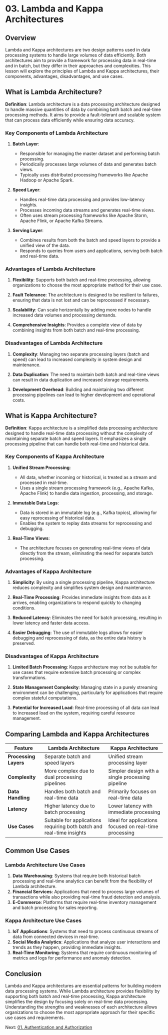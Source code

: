 # 03. Lambda and Kappa Architectures

## Overview

Lambda and Kappa architectures are two design patterns used in data processing systems to handle large volumes of data efficiently. Both architectures aim to provide a framework for processing data in real-time and in batch, but they differ in their approaches and complexities. This lesson will explore the principles of Lambda and Kappa architectures, their components, advantages, disadvantages, and use cases.

## What is Lambda Architecture?

**Definition**: Lambda architecture is a data processing architecture designed to handle massive quantities of data by combining both batch and real-time processing methods. It aims to provide a fault-tolerant and scalable system that can process data efficiently while ensuring data accuracy.

### Key Components of Lambda Architecture

1. **Batch Layer**:

   - Responsible for managing the master dataset and performing batch processing.
   - Periodically processes large volumes of data and generates batch views.
   - Typically uses distributed processing frameworks like Apache Hadoop or Apache Spark.

2. **Speed Layer**:

   - Handles real-time data processing and provides low-latency insights.
   - Processes incoming data streams and generates real-time views.
   - Often uses stream processing frameworks like Apache Storm, Apache Flink, or Apache Kafka Streams.

3. **Serving Layer**:
   - Combines results from both the batch and speed layers to provide a unified view of the data.
   - Responds to queries from users and applications, serving both batch and real-time data.

### Advantages of Lambda Architecture

1. **Flexibility**: Supports both batch and real-time processing, allowing organizations to choose the most appropriate method for their use case.

2. **Fault Tolerance**: The architecture is designed to be resilient to failures, ensuring that data is not lost and can be reprocessed if necessary.

3. **Scalability**: Can scale horizontally by adding more nodes to handle increased data volumes and processing demands.

4. **Comprehensive Insights**: Provides a complete view of data by combining insights from both batch and real-time processing.

### Disadvantages of Lambda Architecture

1. **Complexity**: Managing two separate processing layers (batch and speed) can lead to increased complexity in system design and maintenance.

2. **Data Duplication**: The need to maintain both batch and real-time views can result in data duplication and increased storage requirements.

3. **Development Overhead**: Building and maintaining two different processing pipelines can lead to higher development and operational costs.

## What is Kappa Architecture?

**Definition**: Kappa architecture is a simplified data processing architecture designed to handle real-time data processing without the complexity of maintaining separate batch and speed layers. It emphasizes a single processing pipeline that can handle both real-time and historical data.

### Key Components of Kappa Architecture

1. **Unified Stream Processing**:

   - All data, whether incoming or historical, is treated as a stream and processed in real-time.
   - Uses a single stream processing framework (e.g., Apache Kafka, Apache Flink) to handle data ingestion, processing, and storage.

2. **Immutable Data Logs**:

   - Data is stored in an immutable log (e.g., Kafka topics), allowing for easy reprocessing of historical data.
   - Enables the system to replay data streams for reprocessing and debugging.

3. **Real-Time Views**:
   - The architecture focuses on generating real-time views of data directly from the stream, eliminating the need for separate batch processing.

### Advantages of Kappa Architecture

1. **Simplicity**: By using a single processing pipeline, Kappa architecture reduces complexity and simplifies system design and maintenance.

2. **Real-Time Processing**: Provides immediate insights from data as it arrives, enabling organizations to respond quickly to changing conditions.

3. **Reduced Latency**: Eliminates the need for batch processing, resulting in lower latency and faster data access.

4. **Easier Debugging**: The use of immutable logs allows for easier debugging and reprocessing of data, as the entire data history is preserved.

### Disadvantages of Kappa Architecture

1. **Limited Batch Processing**: Kappa architecture may not be suitable for use cases that require extensive batch processing or complex transformations.

2. **State Management Complexity**: Managing state in a purely streaming environment can be challenging, particularly for applications that require complex stateful computations.

3. **Potential for Increased Load**: Real-time processing of all data can lead to increased load on the system, requiring careful resource management.

## Comparing Lambda and Kappa Architectures

| Feature               | Lambda Architecture                                                   | Kappa Architecture                                     |
| --------------------- | --------------------------------------------------------------------- | ------------------------------------------------------ |
| **Processing Layers** | Separate batch and speed layers                                       | Unified stream processing layer                        |
| **Complexity**        | More complex due to dual processing pipelines                         | Simpler design with a single processing pipeline       |
| **Data Handling**     | Handles both batch and real-time data                                 | Primarily focuses on real-time data                    |
| **Latency**           | Higher latency due to batch processing                                | Lower latency with immediate processing                |
| **Use Cases**         | Suitable for applications requiring both batch and real-time insights | Ideal for applications focused on real-time processing |

## Common Use Cases

### Lambda Architecture Use Cases

1. **Data Warehousing**: Systems that require both historical batch processing and real-time analytics can benefit from the flexibility of Lambda architecture.
2. **Financial Services**: Applications that need to process large volumes of transactions while also providing real-time fraud detection and analysis.
3. **E-Commerce**: Platforms that require real-time inventory management and batch processing for sales reporting.

### Kappa Architecture Use Cases

1. **IoT Applications**: Systems that need to process continuous streams of data from connected devices in real-time.
2. **Social Media Analytics**: Applications that analyze user interactions and trends as they happen, providing immediate insights.
3. **Real-Time Monitoring**: Systems that require continuous monitoring of metrics and logs for performance and anomaly detection.

## Conclusion

Lambda and Kappa architectures are essential patterns for building modern data processing systems. While Lambda architecture provides flexibility by supporting both batch and real-time processing, Kappa architecture simplifies the design by focusing solely on real-time data processing. Understanding the strengths and weaknesses of each architecture allows organizations to choose the most appropriate approach for their specific use cases and requirements.

Next: [01. Authentication and Authorization](../03-security/01-authentication-and-authorization.md)
